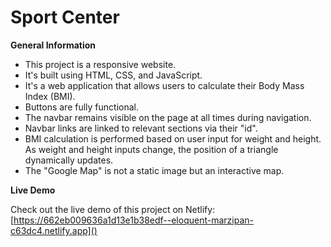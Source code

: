 # Sport Center 

**General Information**

- This project is a responsive website.
- It's built using HTML, CSS, and JavaScript.
- It's a web application that allows users to calculate their Body Mass Index (BMI).
- Buttons are fully functional.
- The navbar remains visible on the page at all times during navigation.
- Navbar links are linked to relevant sections via their "id".
- BMI calculation is performed based on user input for weight and height. As weight and height inputs change, the position of a triangle dynamically updates.
- The "Google Map" is not a static image but an interactive map.


**Live Demo**

Check out the live demo of this project on Netlify: [https://662eb009636a1d13e1b38edf--eloquent-marzipan-c63dc4.netlify.app]()






